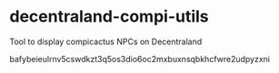 # decentraland-compi-utils
Tool to display compicactus NPCs on Decentraland

bafybeieulrnv5cswdkzt3q5os3dio6oc2mxbuxnsqbkhcfwre2udpyzxni
